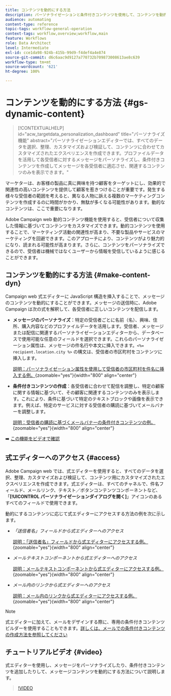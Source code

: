 ```yaml
---
title: コンテンツを動的にする方法
description: パーソナライゼーションと条件付きコンテンツを使用して、コンテンツを動的にする方法について説明します。
audience: automating
content-type: reference
topic-tags: workflow-general-operation
context-tags: workflow,overview;workflow,main
feature: Workflows
role: Data Architect
level: Intermediate
exl-id: cce1da98-924b-415b-99d9-f4def4a4e874
source-git-commit: d6c6aac9d9127a770732b709873008613ae8c639
workflow-type: tm+mt
source-wordcount: '621'
ht-degree: 100%

---
```


# コンテンツを動的にする方法 {#gs-dynamic-content}

>[!CONTEXTUALHELP]
>id="acw_targetdata_personalization_dashboard"
>title="パーソナライズ機能"
>abstract="パーソナライゼーションエディターでは、すべてのデータを選択、整理、カスタマイズおよび検証して、コンテンツに合わせてカスタマイズされたエクスペリエンスを作成できます。プロファイルデータを活用して各受信者に対するメッセージをパーソナライズし、条件付きコンテンツを作成してメッセージを各受信者に適応させ、関連するコンテンツのみを表示できます。"

マーケターは、お客様の製品に真に興味を持つ顧客をターゲットにし、効果的で関連性の高いコンテンツを提供して顧客を惹きつけることが重要です。発生する様々な受信者の範囲を考えると、異なる人物に訴える複数のマーケティングコンテンツを作成するのに時間がかかり、無駄が多くなる可能性があります。動的なコンテンツは、ここで重要になります。

Adobe Campaign web 動的コンテンツ機能を使用すると、受信者について収集した情報に基づいてコンテンツをカスタマイズできます。動的コンテンツを使用することで、マーケティング活動の関連性が高まり、不要な製品やサービスのマーケティングを回避できます。このアプローチにより、コンテンツがより魅力的になり、読まれる可能性が高まります。さらに、コンテンツをパーソナライズできるので、受信者は機械ではなくユーザーから情報を受信しているように感じることができます。

## コンテンツを動的にする方法 {#make-content-dyn}

Campaign web 式エディターに JavaScript 構造を挿入することで、メッセージのコンテンツを動的にすることができます。メッセージの送信時に、Adobe Campaign は次の式を解釈して、各受信者に正しいコンテンツを配信します。

* **メッセージのパーソナライズ**：特定の受信者ごとに名前（名）、興味、住所、購入内容などのプロファイルデータを活用します。受信者、メッセージまたは配信に関連するパーソナライゼーションエディターから、データベースで使用可能な任意のフィールドを選択できます。これらのパーソナライゼーション属性は、メッセージの件名行や本文に挿入できます。`<%= recipient.location.city %>` の構文は、受信者の市区町村をコンテンツに挿入します。

  [説明：パーソナライゼーション属性を使用して受信者の市区町村を件名に挿入する例。](assets/perso-subject-line.png){zoomable="yes"}{width="800" align="center"}

* **条件付きコンテンツの作成**：各受信者に合わせて配信を調整し、特定の顧客に関する情報に基づいて、その顧客に関連するコンテンツのみを表示します。これにより、条件に基づいて特定のテキストブロックや画像を表示できます。例えば、特定のサービスに対する受信者の購読に基づいてメールバナーを調整します。

  [説明：受信者の購読に基づくメールバナーの条件付きコンテンツの例。](assets/condition-sample.png){zoomable="yes"}{width="800" align="center"}

➡️ [この機能をビデオで確認](#video)

## 式エディターへのアクセス {#access}

Adobe Campaign web では、式エディターを使用すると、すべてのデータを選択、整理、カスタマイズおよび検証して、コンテンツ用にカスタマイズされたエクスペリエンスを作成できます。式エディターは、すべてのチャネルで、件名フィールド、メールリンク、テキスト／ボタンコンテンツコンポーネントなど、「**[!UICONTROL パーソナライゼーションダイアログを開く]**」アイコンのあるすべてのフィールドで使用できます。

動的にするコンテンツに応じて式エディターにアクセスする方法の例を次に示します。

* *「送信者名」フィールドから式エディターへのアクセス*

  [説明：「送信者名」フィールドから式エディターにアクセスする例。](assets/expression-editor-access.png){zoomable="yes"}{width="800" align="center"}

* *メールテキストコンポーネントから式エディターへのアクセス*

  [説明：メールテキストコンポーネントから式エディターにアクセスする例。](assets/expression-editor-access-email.png){zoomable="yes"}{width="800" align="center"}

* *メール内のリンクから式エディターへのアクセス*

  [説明：メール内のリンクから式エディターにアクセスする例。](assets/perso-link-insert-icon.png){zoomable="yes"}{width="800" align="center"}

>[!NOTE]
>
>式エディターに加えて、メールをデザインする際に、専用の条件付きコンテンツビルダーを使用することもできます。[詳しくは、メールでの条件付きコンテンツの作成方法を参照してください](conditions.md)

## チュートリアルビデオ {#video}

式エディターを使用し、メッセージをパーソナライズしたり、条件付きコンテンツを追加したりして、メッセージコンテンツを動的にする方法について説明します。

>[!VIDEO](https://video.tv.adobe.com/v/3425795?quality=12)